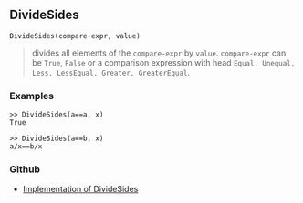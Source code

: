 ## DivideSides

```
DivideSides(compare-expr, value) 
```

> divides all elements of the `compare-expr` by `value`. `compare-expr` can be `True`, `False` or a comparison expression with head `Equal, Unequal, Less, LessEqual, Greater, GreaterEqual`. 

### Examples

```
>> DivideSides(a==a, x) 
True      
 
>> DivideSides(a==b, x)    
a/x==b/x
```
    

### Github

* [Implementation of DivideSides](https://github.com/axkr/symja_android_library/blob/master/symja_android_library/matheclipse-core/src/main/java/org/matheclipse/core/builtin/SidesFunctions.java#L116) 

